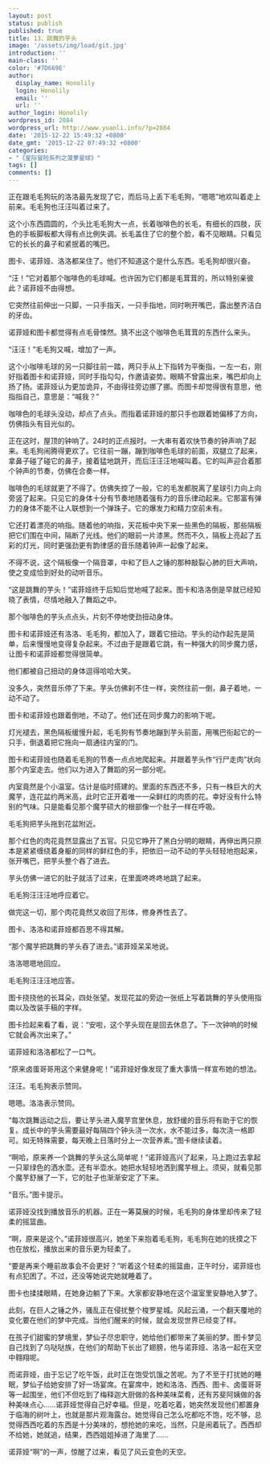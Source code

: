 ```yaml
---
layout: post
status: publish
published: true
title: 13、跳舞的芋头
image: '/assets/img/load/git.jpg'
introduction: ''
main-class: ''
color: '#7D669E'
author:
  display_name: Honolily
  login: Honolily
  email: ''
  url: ''
author_login: Honolily
wordpress_id: 2884
wordpress_url: http://www.yuanli.info/?p=2884
date: '2015-12-22 15:49:32 +0800'
date_gmt: '2015-12-22 07:49:32 +0800'
categories:
- "《星际冒险系列之菠萝星球》"
tags: []
comments: []
---
```

<p>正在跟毛毛狗玩的洛洛最先发现了它，而后马上丢下毛毛狗，&ldquo;嗯嗯&rdquo;地欢叫着走上前来。毛毛狗也汪汪叫着过来了。</p>
<p>这个小东西圆圆的，个头比毛毛狗大一点，长着咖啡色的长毛，有细长的四肢，灰色的手板脚板都大得有点比例失调。长毛盖住了它的整个脸，看不见眼睛。只看见它的长长的鼻子和紧抿着的嘴巴。</p>
<p>图卡、诺菲娅、洛洛都呆住了。他们不知道这个是什么东西。毛毛狗却很兴奋。</p>
<p>&ldquo;汪！&rdquo;它对着那个咖啡色的毛球喊。也许因为它们都是毛茸茸的，所以特别亲彼此？诺菲娅不由得想。</p>
<p>它突然往前伸出一只脚，一只手指天，一只手指地，同时咧开嘴巴，露出整齐洁白的牙齿。</p>
<p>诺菲娅和图卡都觉得有点毛骨悚然。猜不出这个咖啡色毛茸茸的东西什么来头。</p>
<p>&ldquo;汪汪！&rdquo;毛毛狗又喊，增加了一声。</p>
<p>这个小咖啡毛球的另一只脚往前一踏，两只手从上下指转为平衡指，一左一右，刚好指着图卡和诺菲娅，同时手指勾勾，作邀请姿势。眼睛不曾露出来，嘴巴却向上扬了扬。诺菲娅认为更加诡异，不由得往旁边挪了挪。而图卡却觉得很有意思，他指指自己，意思是：&ldquo;喊我？&rdquo;</p>
<p>咖啡色的毛球头没动，却点了点头。而指着诺菲娅的那只手也跟着她偏移了方向，仿佛指头有目光似的。</p>
<p>正在这时，屋顶的钟响了。24时的正点报时。一大串有着欢快节奏的钟声响了起来。毛毛狗闹腾得更欢了。它往前一蹦，蹦到咖啡色毛球的前面，双腿立了起来，拿鼻子碰了碰它的鼻子，接着猛地跳开，而后汪汪汪地喊叫着。它的叫声迎合着那个钟声的节奏，仿佛在合奏一样。</p>
<p>咖啡色的毛球就更了不得了。仿佛失控了一般，它的毛发都脱离了星球引力向上向旁竖了起来。只见它的身体十分有节奏地随着强有力的音乐律动起来。它那富有弹力的身体不能不让人联想到一个弹珠子。它的爆发力和精力空前未有。</p>
<p>它还打着漂亮的响指。随着他的响指，天花板中央下来一些黑色的隔板，那些隔板把它们围在中间，隔断了光线。他们的眼前一片漆黑。然而不久，隔板上亮起了五彩的灯光，同时更强劲更有韵律感的音乐随着钟声一起像了起来。</p>
<p>不得不说，这个隔板像一个隔音罩，中和了巨人之锤的那种敲裂心肺的巨大声响，使之变成恰到好处的动听音乐。</p>
<p>&ldquo;这是跳舞的芋头！&rdquo;诺菲娅终于后知后觉地喊了起来。图卡和洛洛倒是早就已经知晓了表情，尽情地融入了舞蹈之中。</p>
<p>那个咖啡色的芋头点点头，片刻不停地使劲扭动身体。</p>
<p>图卡和诺菲娅还有洛洛、毛毛狗，都加入了，跟着它扭动。芋头的动作起先是简单，后来慢慢地变得复杂起来。不过由于是跟着它跳，有一种强大的同步魔力感，让图卡和诺菲娅都觉得很简单。</p>
<p>他们都被自己扭动的身体逗得哈哈大笑。</p>
<p>没多久，突然音乐停了下来。芋头仿佛刹不住一样，突然往前一倒，鼻子着地，一动不动了。</p>
<p>图卡和诺菲娅也跟着倒地，不动了。他们还在同步魔力的影响下呢。</p>
<p>灯光褪去，黑色隔板缓慢升起，毛毛狗有节奏地蹦到芋头前面，用嘴巴衔起它的一只手，倒退着把它拖向一扇通往内室的门。</p>
<p>图卡和诺菲娅也随着毛毛狗的节奏一点点地爬起来。并跟着芋头作&ldquo;行尸走肉&rdquo;状向那个内室走去。他们以为进入了舞蹈的另一部分呢。</p>
<p>内室竟然是个小温室。估计是临时搭建的。里面的东西还不多，只有一株巨大的大魔芋，连花盆约两米高，此时它正开着唯一一朵鲜红的肉质的花。幸好没有什么特别的气味。只是能看见那个魔芋硕大的根部像一个肚子一样在呼吸。</p>
<p>毛毛狗把芋头拖到花盆附近。</p>
<p>那个红色的肉花竟然显露出了五官。只见它睁开了黑白分明的眼睛，再伸出两只原本是紧紧缠绕着身躯的同样的鲜红色的手，把依旧一动不动的芋头轻轻地抱起来，张开嘴巴，把芋头整个吞了进去。</p>
<p>芋头仿佛一进它的肚子就活了过来，在里面咚咚咚地跳了起来。</p>
<p>毛毛狗汪汪汪地呼应着它。</p>
<p>做完这一切，那个肉花竟然又收回了形体，修身养性去了。</p>
<p>图卡、洛洛和诺菲娅都百思不得其解。</p>
<p>&ldquo;那个魔芋把跳舞的芋头吞了进去。&rdquo;诺菲娅呆呆地说。</p>
<p>洛洛嗯嗯地回应。</p>
<p>毛毛狗汪汪汪地应答。</p>
<p>图卡挠挠他的长耳朵，四处张望。发现花盆的旁边一张纸上写着跳舞的芋头使用指南以及改装手稿的字样。</p>
<p>图卡捡起来看了看，说：&ldquo;安啦，这个芋头现在是回去休息了。下一次钟响的时候它就会再次出来了。&rdquo;</p>
<p>诺菲娅和洛洛都松了一口气。</p>
<p>&ldquo;原来卤蛋哥哥用这个来健身呢！&rdquo;诺菲娅好像发现了重大事情一样宣布她的想法。</p>
<p>汪汪。毛毛狗表示赞同。</p>
<p>嗯嗯。洛洛表示赞同。</p>
<p>&ldquo;每次跳舞运动之后，要让芋头进入魔芋宫里休息，放舒缓的音乐将有助于它的恢复。成长中的芋头需要最好每隔四个钟头浇一次水，水不能过多，每次浇一格即可。如无特殊需要，每天晚上日落时分上一次营养素。&rdquo;图卡继续读着。</p>
<p>&ldquo;啊哈，原来养一个跳舞的芋头这么简单呢！&rdquo;诺菲娅高兴了起来，马上跑过去拿起一只翠绿色的洒水壶。还有半壶水。她把水轻轻地洒到魔芋根上。须臾，就看见那个魔芋舒展了一下，它的肚子也渐渐安定了下来。</p>
<p>&ldquo;音乐。&rdquo;图卡提示。</p>
<p>诺菲娅没找到播放音乐的机器。正在一筹莫展的时候，毛毛狗的身体里却传来了轻柔的摇篮曲。</p>
<p>&ldquo;啊，原来是这个。&rdquo;诺菲娅很高兴，她坐下来抱着毛毛狗，毛毛狗在她的抚摸之下也在放松，播放出来的音乐更为轻柔了。</p>
<p>&ldquo;要是再来个睡前故事会不会更好？&rdquo;听着这个轻柔的摇篮曲，正午时分，诺菲娅也有点犯困了。不过，还没等她说完她就睡着了。</p>
<p>图卡也揉揉眼睛，在她身边躺了下来。大家都安静地在这个温室里安静地入梦了。</p>
<p>此刻，在巨人之锤之外，骚乱正在侵扰整个梭罗星城。风起云涌，一个翻天覆地的变化要在他们的梦中完成。当他们醒来的时候，就会发现世界已经变了样。</p>
<p>在孩子们甜蜜的梦境里，梦仙子尽忠职守，她给他们都带来了美丽的梦。图卡梦见自己找到了乌哒哒族，在他们的帮助下长出了翅膀，他与诺菲娅、洛洛一起在天空中翱翔呢。</p>
<p>而诺菲娅，由于忘记了吃午饭，此时正在饱受饥饿之苦呢。为了不至于打扰她的睡眠，梦仙子给她安排了好一场宴席。在宴席中，她和洛洛、西西、图卡、卤蛋哥哥等一起围坐，他们不但吃到了梅释迦大厨做的各种美味菜肴，还有苏斐阿姨做的各种美味点心&hellip;&hellip;诺菲娅觉得自己好幸福。但是，吃着吃着，她突然发现他们都置身于临海的树叶上，也就是那片观海露台。她觉得自己怎么吃都吃不饱，吃不够，总觉得西西吃着的东西是十分美味的，想抢她的来吃，当然，只是闹着玩了。西西却不给她，她就追，结果，西西姐姐掉进了海里了&hellip;&hellip;</p>
<p>诺菲娅&ldquo;啊&rdquo;的一声，惊醒了过来，看见了风云变色的天空。</p>
